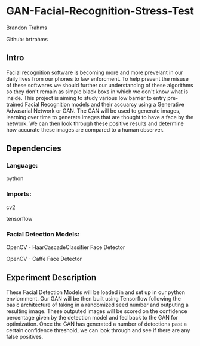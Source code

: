 # GAN-Facial-Recognition-Stress-Test

Brandon Trahms

Github: brtrahms

## Intro
Facial recognition software is becoming more and more prevelant in our daily lives from our phones to law enforcment. To help prevent the misuse of these softwares we should further our understanding of these algorithms so they don't remain as simple black boxs in which we don't know what is inside. This project is aiming to study various low barrier to entry pre-trained Facial Recognition models and their accuarcy using a Generative Advasarial Network or GAN. The GAN will be used to generate images, learning over time to generate images that are thought to have a face by the network. We can then look through these positive results and determine how accurate these images are compared to a human observer.

## Dependencies

### Language:
python

### Imports:
cv2

tensorflow

### Facial Detection Models:
OpenCV - HaarCascadeClassifier Face Detector 

OpenCV - Caffe Face Detector

## Experiment Description
These Facial Detection Models will be loaded in and set up in our python enviornment. Our GAN will be then built using Tensorflow following the basic architecture of taking in a randomized seed number and outputing a resulting image. These outputed images will be scored on the confidence percentage given by the detection model and fed back to the GAN for optimization. Once the GAN has generated a number of detections past a certain confidence threshold, we can look through and see if there are any false positives.

